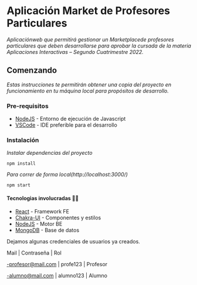 # Aplicación Market de Profesores Particulares

_Aplicaciónweb que permitirá gestionar un Marketplacede profesores particulares que deben desarrollarse para aprobar la cursada de la materia Aplicaciones Interactivas – Segundo Cuatrimestre 2022._

## Comenzando 

_Estas instrucciones te permitirán obtener una copia del proyecto en funcionamiento en tu máquina local para propósitos de desarrollo._

### Pre-requisitos 

- [NodeJS](https://nodejs.org/es/) - Entorno de ejecución de Javascript
- [VSCode](https://code.visualstudio.com/) - IDE preferible para el desarrollo

### Instalación 

_Instalar dependencias del proyecto_

```
npm install
```

_Para correr de forma local(http://localhost:3000/)_

```
npm start
```

#### Tecnologias involucradas 👨‍💻

- [React](https://reactjs.org) - Framework FE
- [Chakra-UI](https://chakra-ui.com/) - Componentes y estilos
- [NodeJS](https://nodejs.org/es/) - Motor BE
- [MongoDB](https://www.mongodb.com/es) - Base de datos


Dejamos algunas credenciales de usuarios ya creados.

Mail | Contraseña | Rol

-profesor@mail.com | profe123 | Profesor

-alumno@mail.com | alumno123 | Alumno
